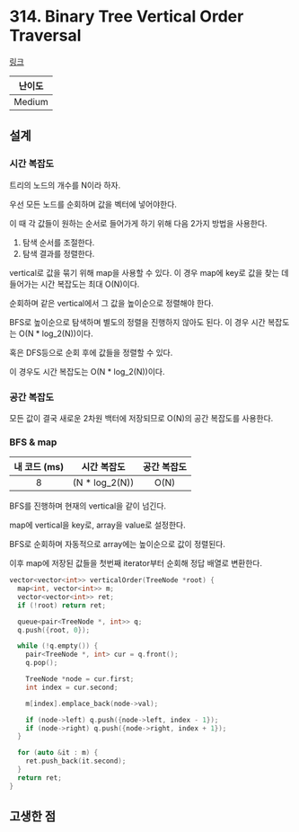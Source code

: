 # 314. Binary Tree Vertical Order Traversal

[링크](https://leetcode.com/problems/binary-tree-vertical-order-traversal/)

| 난이도 |
| :----: |
| Medium |

## 설계

### 시간 복잡도

트리의 노드의 개수를 N이라 하자.

우선 모든 노드를 순회하며 값을 벡터에 넣어야한다.

이 때 각 값들이 원하는 순서로 들어가게 하기 위해 다음 2가지 방법을 사용한다.

1. 탐색 순서를 조절한다.
2. 탐색 결과를 정렬한다.

vertical로 값을 묶기 위해 map을 사용할 수 있다. 이 경우 map에 key로 값을 찾는 데 들어가는 시간 복잡도는 최대 O(N)이다.

순회하며 같은 vertical에서 그 값을 높이순으로 정렬해야 한다.

BFS로 높이순으로 탐색하며 별도의 정렬을 진행하지 않아도 된다. 이 경우 시간 복잡도는 O(N \* log_2(N))이다.

혹은 DFS등으로 순회 후에 값들을 정렬할 수 있다.

이 경우도 시간 복잡도는 O(N \* log_2(N))이다.

### 공간 복잡도

모든 값이 결국 새로운 2차원 백터에 저장되므로 O(N)의 공간 복잡도를 사용한다.

### BFS & map

| 내 코드 (ms) |   시간 복잡도   | 공간 복잡도 |
| :----------: | :-------------: | :---------: |
|      8       | (N \* log_2(N)) |    O(N)     |

BFS를 진행하며 현재의 vertical을 같이 넘긴다.

map에 vertical을 key로, array을 value로 설정한다.

BFS로 순회하며 자동적으로 array에는 높이순으로 값이 정렬된다.

이후 map에 저장된 값들을 첫번째 iterator부터 순회해 정답 배열로 변환한다.

```cpp
vector<vector<int>> verticalOrder(TreeNode *root) {
  map<int, vector<int>> m;
  vector<vector<int>> ret;
  if (!root) return ret;

  queue<pair<TreeNode *, int>> q;
  q.push({root, 0});

  while (!q.empty()) {
    pair<TreeNode *, int> cur = q.front();
    q.pop();

    TreeNode *node = cur.first;
    int index = cur.second;

    m[index].emplace_back(node->val);

    if (node->left) q.push({node->left, index - 1});
    if (node->right) q.push({node->right, index + 1});
  }

  for (auto &it : m) {
    ret.push_back(it.second);
  }
  return ret;
}
```

## 고생한 점
